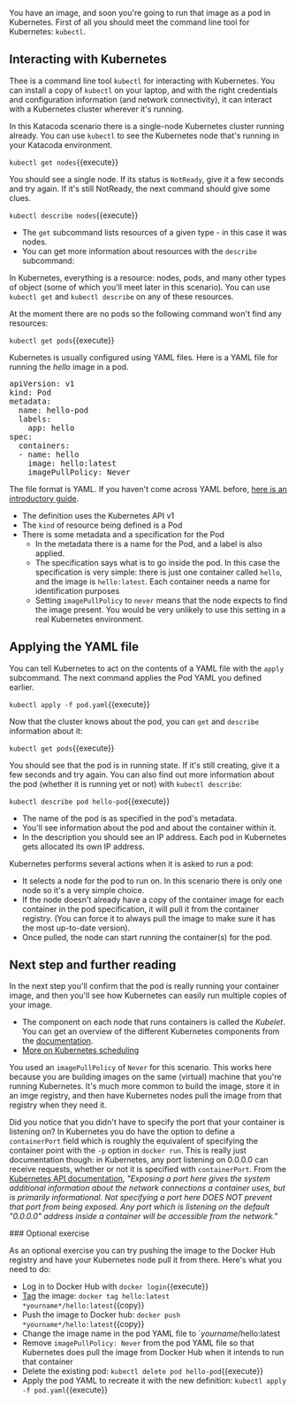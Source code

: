 You have an image, and soon you're going to run that image as a pod in Kubernetes. First of all you should meet the command line tool for Kubernetes: `kubectl`.

## Interacting with Kubernetes

Thee is a command line tool `kubectl` for interacting with Kubernetes. You can install a copy of `kubectl` on your laptop, and with the right credentials and configuration information (and network connectivity), it can interact with a Kubernetes cluster wherever it's running.

In this Katacoda scenario there is a single-node Kubernetes cluster running already. You can use `kubectl` to see the Kubernetes node that's running in your Katacoda environment.

`kubectl get nodes`{{execute}}

You should see a single node. If its status is `NotReady`, give it a few seconds and try again. If it's still NotReady, the next command should give some clues.

`kubectl describe nodes`{{execute}}

* The `get` subcommand lists resources of a given type - in this case it was nodes.
* You can get more information about resources with the `describe` subcommand:

In Kubernetes, everything is a resource: nodes, pods, and many other types of object (some of which you'll meet later in this scenario). You can use `kubectl get` and `kubectl describe` on any of these resources.

At the moment there are no pods so the following command won't find any resources:

`kubectl get pods`{{execute}}


Kubernetes is usually configured using YAML files. Here is a YAML file for running the _hello_ image in a pod.

<pre class="file" data-filename="pod.yaml" data-target="replace">
apiVersion: v1
kind: Pod
metadata:
  name: hello-pod
  labels:
    app: hello
spec:
  containers:
  - name: hello
    image: hello:latest
    imagePullPolicy: Never
</pre>

The file format is YAML. If you haven't come across YAML before, [here is an introductory guide](https://circleci.com/blog/what-is-yaml-a-beginner-s-guide).

* The definition uses the Kubernetes API v1
* The `kind` of resource being defined is a Pod
* There is some metadata and a specification for the Pod
  * In the metadata there is a name for the Pod, and a label is also applied.
  * The specification says what is to go inside the pod. In this case the specification is very simple: there is just one container called `hello`, and the image is `hello:latest`. Each container needs a name for identification purposes
  * Setting `imagePullPolicy` to `never` means that the node expects to find the image present. You would be very unlikely to use this setting in a real Kubernetes environment. 


## Applying the YAML file

You can tell Kubernetes to act on the contents of a YAML file with the `apply` subcommand. The next command applies the Pod YAML you defined earlier.

`kubectl apply -f pod.yaml`{{execute}}

Now that the cluster knows about the pod, you can `get` and `describe` information about it:

`kubectl get pods`{{execute}}

You should see that the pod is in running state. If it's still creating, give it a few seconds and try again. You can also find out more information about the pod (whether it is running yet or not) with `kubectl describe`:

`kubectl describe pod hello-pod`{{execute}}

* The name of the pod is as specified in the pod's metadata.
* You'll see information about the pod and about the container within it.
* In the description you should see an IP address. Each pod in Kubernetes gets allocated its own IP address.

Kubernetes performs several actions when it is asked to run a pod:

* It selects a node for the pod to run on. In this scenario there is only one node so it's a very simple choice.
* If the node doesn't already have a copy of the container image for each container in the pod specification, it will pull it from the container registry. (You can force it to always pull the image to make sure it has the most up-to-date version).
* Once pulled, the node can start running the container(s) for the pod.

## Next step and further reading

In the next step you'll confirm that the pod is really running your container image, and then you'll see how Kubernetes can easily run multiple copies of your image.

* The component on each node that runs containers is called the _Kubelet_. You can get an overview of the different Kubernetes components from the [documentation](https://kubernetes.io/docs/concepts/overview/components/).
* [More on Kubernetes scheduling](https://www.oreilly.com/ideas/kubernetes-scheduling-magic-revealed)

You used an `imagePullPolicy` of `Never` for this scenario. This works here because you are building images on the same (virtual) machine that you're running Kubernetes. It's much more common to build the image, store it in an imge registry, and then have Kubernetes nodes pull the image from that registry when they need it.

Did you notice that you didn't have to specify the port that your container is listening on? In Kubernetes you do have the option to define a `containerPort` field which is roughly the equivalent of specifying the container point with the `-p` option in `docker run`. This is really just documentation though: in Kubernetes, any port listening on 0.0.0.0 can receive requests, whether or not it is specified with `containerPort`. From the [Kubernetes API documentation](https://kubernetes.io/docs/reference/generated/kubernetes-api/v1.14/?source=post_page---------------------------#container-v1-core), _"Exposing a port here gives the system additional information about the network connections a container uses, but is primarily informational. Not specifying a port here DOES NOT prevent that port from being exposed. Any port which is listening on the default "0.0.0.0" address inside a container will be accessible from the network."_

### Optional exercise

As an optional exercise you can try pushing the image to the Docker Hub registry and have your Kubernetes node pull it from there. Here's what you need to do:

* Log in to Docker Hub with `docker login`{{execute}}
* [Tag](https://docs.docker.com/engine/reference/commandline/tag/) the image: `docker tag hello:latest *yourname*/hello:latest`{{copy}}
* Push the image to Docker hub: `docker push *yourname*/hello:latest`{{copy}}
* Change the image name in the pod YAML file to `*yourname*/hello:latest
* Remove `imagePullPolicy: Never` from the pod YAML file so that Kubernetes does pull the image from Docker Hub when it intends to run that container
* Delete the existing pod: `kubectl delete pod hello-pod`{{execute}}
* Apply the pod YAML to recreate it with the new definition: `kubectl apply -f pod.yaml`{{execute}}






